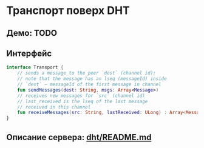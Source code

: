 # Транспорт поверх DHT

## Демо: TODO

## Интерфейс
```kotlin
interface Transport {
    // sends a message to the peer `dest` (channel id);
    // note that the message has an lseq (messageId) inside
    // `dest` — messageId of the first message in channel
    fun sendMessages(dest: String, msgs: Array<Message>)
    // receives new messages for `src` (channel id)
    // last_received is the lseq of the last message
    // received in this channel
    fun receiveMessages(src: String, lastReceived: ULong) : Array<Message>
}
```

## Описание сервера: [dht/README.md](dht/README.md)
